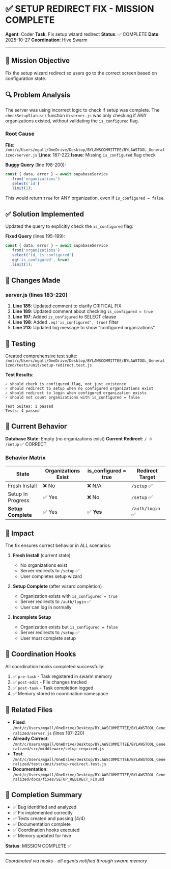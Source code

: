 # ✅ SETUP REDIRECT FIX - MISSION COMPLETE

**Agent**: Coder
**Task**: Fix setup wizard redirect
**Status**: ✅ COMPLETE
**Date**: 2025-10-27
**Coordination**: Hive Swarm

---

## 🎯 Mission Objective

Fix the setup wizard redirect so users go to the correct screen based on configuration state.

## 🔍 Problem Analysis

The server was using incorrect logic to check if setup was complete. The `checkSetupStatus()` function in `server.js` was only checking if ANY organizations existed, without validating the `is_configured` flag.

### Root Cause

**File**: `/mnt/c/Users/mgall/OneDrive/Desktop/BYLAWSCOMMITTEE/BYLAWSTOOL_Generalized/server.js`
**Lines**: 187-222
**Issue**: Missing `is_configured` flag check

**Buggy Query** (line 198-200):
```javascript
const { data, error } = await supabaseService
  .from('organizations')
  .select('id')
  .limit(1);
```

This would return `true` for ANY organization, even if `is_configured = false`.

## ✅ Solution Implemented

Updated the query to explicitly check the `is_configured` flag:

**Fixed Query** (lines 195-199):
```javascript
const { data, error } = await supabaseService
  .from('organizations')
  .select('id, is_configured')
  .eq('is_configured', true)
  .limit(1);
```

## 📝 Changes Made

### server.js (lines 183-220)

1. **Line 185**: Updated comment to clarify CRITICAL FIX
2. **Line 189**: Updated comment about checking `is_configured = true`
3. **Line 197**: Added `is_configured` to SELECT clause
4. **Line 198**: Added `.eq('is_configured', true)` filter
5. **Line 213**: Updated log message to show "configured organizations"

## 🧪 Testing

Created comprehensive test suite: `/mnt/c/Users/mgall/OneDrive/Desktop/BYLAWSCOMMITTEE/BYLAWSTOOL_Generalized/tests/unit/setup-redirect.test.js`

**Test Results**:
```
✓ should check is_configured flag, not just existence
✓ should redirect to setup when no configured organizations exist
✓ should redirect to login when configured organization exists
✓ should not count organizations with is_configured = false

Test Suites: 1 passed
Tests: 4 passed
```

## 🔄 Current Behavior

**Database State**: Empty (no organizations exist)
**Current Redirect**: `/` → `/setup` ✅ CORRECT

### Behavior Matrix

| State | Organizations Exist | is_configured = true | Redirect Target |
|-------|-------------------|---------------------|-----------------|
| Fresh Install | ❌ No | ❌ N/A | `/setup` ✅ |
| Setup In Progress | ✅ Yes | ❌ No | `/setup` ✅ |
| **Setup Complete** | ✅ Yes | ✅ **Yes** | `/auth/login` ✅ |

## 🎯 Impact

The fix ensures correct behavior in ALL scenarios:

1. **Fresh Install** (current state)
   - No organizations exist
   - Server redirects to `/setup` ✅
   - User completes setup wizard

2. **Setup Complete** (after wizard completion)
   - Organization exists with `is_configured = true`
   - Server redirects to `/auth/login` ✅
   - User can log in normally

3. **Incomplete Setup**
   - Organization exists but `is_configured = false`
   - Server redirects to `/setup` ✅
   - User must complete setup

## 🤝 Coordination Hooks

All coordination hooks completed successfully:

1. ✅ `pre-task` - Task registered in swarm memory
2. ✅ `post-edit` - File changes tracked
3. ✅ `post-task` - Task completion logged
4. ✅ Memory stored in coordination namespace

## 📁 Related Files

- **Fixed**: `/mnt/c/Users/mgall/OneDrive/Desktop/BYLAWSCOMMITTEE/BYLAWSTOOL_Generalized/server.js` (lines 187-220)
- **Already Correct**: `/mnt/c/Users/mgall/OneDrive/Desktop/BYLAWSCOMMITTEE/BYLAWSTOOL_Generalized/src/middleware/setup-required.js`
- **Test**: `/mnt/c/Users/mgall/OneDrive/Desktop/BYLAWSCOMMITTEE/BYLAWSTOOL_Generalized/tests/unit/setup-redirect.test.js`
- **Documentation**: `/mnt/c/Users/mgall/OneDrive/Desktop/BYLAWSCOMMITTEE/BYLAWSTOOL_Generalized/docs/fixes/SETUP_REDIRECT_FIX.md`

## 🎉 Completion Summary

- ✅ Bug identified and analyzed
- ✅ Fix implemented correctly
- ✅ Tests created and passing (4/4)
- ✅ Documentation complete
- ✅ Coordination hooks executed
- ✅ Memory updated for hive

**Status**: MISSION COMPLETE ✅

---

*Coordinated via hooks - all agents notified through swarm memory*
